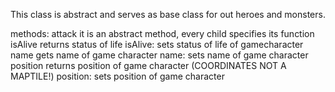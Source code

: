 This class is abstract and serves as base class for out heroes and monsters.

methods:
attack
	it is an abstract method, every child specifies its 	function
isAlive
	returns status of life
isAlive:
	sets status of life of gamecharacter
name
	gets name of game character
name:
	sets name of game character
position
	returns position of game character 	(COORDINATES NOT A MAPTILE!)
position:
	sets position of game character